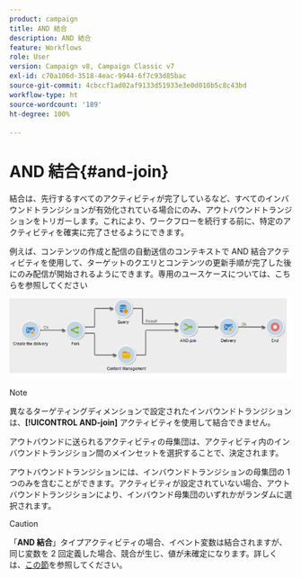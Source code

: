 ```yaml
---
product: campaign
title: AND 結合
description: AND 結合
feature: Workflows
role: User
version: Campaign v8, Campaign Classic v7
exl-id: c70a106d-3518-4eac-9944-6f7c93d85bac
source-git-commit: 4cbccf1ad02af9133d51933e3e0d010b5c8c43bd
workflow-type: ht
source-wordcount: '189'
ht-degree: 100%

---
```


# AND 結合{#and-join}



結合は、先行するすべてのアクティビティが完了しているなど、すべてのインバウンドトランジションが有効化されている場合にのみ、アウトバウンドトランジションをトリガーします。これにより、ワークフローを続行する前に、特定のアクティビティを確実に完了させるようにできます。

例えば、コンテンツの作成と配信の自動送信のコンテキストで AND 結合アクティビティを使用して、ターゲットのクエリとコンテンツの更新手順が完了した後にのみ配信が開始されるようにできます。専用のユースケースについては、こちらを参照してください

![](assets/and-join-usage.png)

>[!NOTE]
>
>異なるターゲティングディメンションで設定されたインバウンドトランジションは、**[!UICONTROL AND-join]** アクティビティを使用して結合できません。

アウトバウンドに送られるアクティビティの母集団は、アクティビティ内のインバウンドトランジション間のメインセットを選択することで、決定されます。

アウトバウンドトランジションには、インバウンドトランジションの母集団の 1 つのみを含むことができます。アクティビティが設定されていない場合、アウトバウンドトランジションにより、インバウンド母集団のいずれかがランダムに選択されます。

>[!CAUTION]
>
>「**AND 結合**」タイプアクティビティの場合、イベント変数は結合されますが、同じ変数を 2 回定義した場合、競合が生じ、値が未確定になります。詳しくは、[この節](javascript-scripts-and-templates.md#event-variables)を参照してください。

